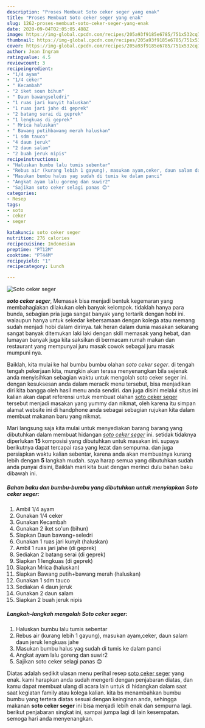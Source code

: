 ```yaml
---
description: "Proses Membuat Soto ceker seger yang enak"
title: "Proses Membuat Soto ceker seger yang enak"
slug: 1262-proses-membuat-soto-ceker-seger-yang-enak
date: 2020-09-04T02:05:05.488Z
image: https://img-global.cpcdn.com/recipes/205a93f9185e6785/751x532cq70/soto-ceker-seger-foto-resep-utama.jpg
thumbnail: https://img-global.cpcdn.com/recipes/205a93f9185e6785/751x532cq70/soto-ceker-seger-foto-resep-utama.jpg
cover: https://img-global.cpcdn.com/recipes/205a93f9185e6785/751x532cq70/soto-ceker-seger-foto-resep-utama.jpg
author: Jean Ingram
ratingvalue: 4.5
reviewcount: 3
recipeingredient:
- "1/4 ayam"
- "1/4 ceker"
- " Kecambah"
- "2 iket soun bihun"
- " Daun bawangseledri"
- "1 ruas jari kunyit haluskan"
- "1 ruas jari jahe di geprek"
- "2 batang serai di geprek"
- "1 lengkuas di geprek"
- " Mrica haluskan"
- " Bawang putihbawang merah haluskan"
- "1 sdm tauco"
- "4 daun jeruk"
- "2 daun salam"
- "2 buah jeruk nipis"
recipeinstructions:
- "Haluskan bumbu lalu tumis sebentar"
- "Rebus air (kurang lebih 1 gayung), masukan ayam,ceker, daun salam daun jeruk lengkuas jahe"
- "Masukan bumbu halus yag sudah di tumis ke dalam panci"
- "Angkat ayam lalu goreng dan suwir2"
- "Sajikan soto ceker selagi panas 😊"
categories:
- Resep
tags:
- soto
- ceker
- seger

katakunci: soto ceker seger 
nutrition: 276 calories
recipecuisine: Indonesian
preptime: "PT12M"
cooktime: "PT44M"
recipeyield: "1"
recipecategory: Lunch

---
```



![Soto ceker seger](https://img-global.cpcdn.com/recipes/205a93f9185e6785/751x532cq70/soto-ceker-seger-foto-resep-utama.jpg)

<b><i>soto ceker seger</i></b>, Memasak bisa menjadi bentuk kegemaran yang membahagiakan dilakukan oleh banyak kelompok. tidaklah hanya para bunda, sebagian pria juga sangat banyak yang tertarik dengan hobi ini. walaupun hanya untuk sekedar kebersamaan dengan kolega atau memang sudah menjadi hobi dalam dirinya. tak heran dalam dunia masakan sekarang sangat banyak ditemukan laki laki dengan skill memasak yang hebat, dan lumayan banyak juga kita saksikan di bermacam rumah makan dan restaurant yang mempunyai juru masak cowok sebagai juru masak mumpuni nya.



Baiklah, kita mulai ke hal bumbu bumbu olahan <i>soto ceker seger</i>. di tengah tengah pekerjaan kita, mungkin akan terasa menyenangkan bila sejenak anda menyisihkan sebagian waktu untuk mengolah soto ceker seger ini. dengan kesuksesan anda dalam meracik menu tersebut, bisa menjadikan diri kita bangga oleh hasil menu anda sendiri. dan juga disini melalui situs ini kalian akan dapat referensi untuk membuat olahan <u>soto ceker seger</u> tersebut menjadi masakan yang yummy dan nikmat, oleh karena itu simpan alamat website ini di handphone anda sebagai sebagian rujukan kita dalam membuat makanan baru yang nikmat.


Mari langsung saja kita mulai untuk menyediakan barang barang yang dibutuhkan dalam membuat hidangan <u><i>soto ceker seger</i></u> ini. setidak tidaknya diperlukan <b>15</b> komposisi yang dibutuhkan untuk masakan ini. supaya berikutnya dapat tercapai rasa yang lezat dan sempurna. dan juga persiapkan waktu kalian sebentar, karena anda akan membuatnya kurang lebih dengan <b>5</b> langkah mudah. saya harap semua yang dibutuhkan sudah anda punyai disini, Baiklah mari kita buat dengan merinci dulu bahan baku dibawah ini.

<!--inarticleads1-->

##### Bahan baku dan bumbu-bumbu yang dibutuhkan untuk menyiapkan Soto ceker seger:

1. Ambil 1/4 ayam
1. Gunakan 1/4 ceker
1. Gunakan  Kecambah
1. Gunakan 2 iket so&#39;un (bihun)
1. Siapkan  Daun bawang+seledri
1. Gunakan 1 ruas jari kunyit (haluskan)
1. Ambil 1 ruas jari jahe (di geprek)
1. Sediakan 2 batang serai (di geprek)
1. Siapkan 1 lengkuas (di geprek)
1. Siapkan  Mrica (haluskan)
1. Siapkan  Bawang putih+bawang merah (haluskan)
1. Gunakan 1 sdm tauco
1. Sediakan 4 daun jeruk
1. Gunakan 2 daun salam
1. Siapkan 2 buah jeruk nipis




<!--inarticleads2-->

##### Langkah-langkah mengolah Soto ceker seger:

1. Haluskan bumbu lalu tumis sebentar
1. Rebus air (kurang lebih 1 gayung), masukan ayam,ceker, daun salam daun jeruk lengkuas jahe
1. Masukan bumbu halus yag sudah di tumis ke dalam panci
1. Angkat ayam lalu goreng dan suwir2
1. Sajikan soto ceker selagi panas 😊




Diatas adalah sedikit ulasan menu perihal resep <u>soto ceker seger</u> yang enak. kami harapkan anda sudah mengerti dengan penjabaran diatas, dan kamu dapat membuat ulang di acara lain untuk di hidangkan dalam saat saat kegiatan family atau kolega kalian. kita bs menambahkan bumbu bumbu yang tertera diatas sesuai dengan keinginan anda, sehingga makanan <b>soto ceker seger</b> ini bisa menjadi lebih enak dan sempurna lagi. berikut penjabaran singkat ini, sampai jumpa lagi di lain kesempatan. semoga hari anda menyenangkan.

